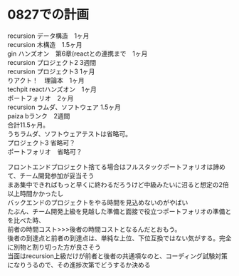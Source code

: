 # 0827での計画
recursion データ構造　1ヶ月</br>
recursion 木構造　1.5ヶ月</br>
gin ハンズオン　第6章(reactとの連携まで　1ヶ月</br>
recursion プロジェクト2 3週間</br>
recursion プロジェクト3 1ヶ月</br>
りアクト！　理論本　1ヶ月</br>
techpit reactハンズオン　1ヶ月</br>
ポートフォリオ　2ヶ月</br>
recursion ラムダ、ソフトウェア 1.5ヶ月</br>
paiza bランク　2週間</br>
合計11.5ヶ月。</br>
うちラムダ、ソフトウェアテストは省略可。</br>
プロジェクト3 省略可？</br>
ポートフォリオ　省略可？</br>

フロントエンドプロジェクト捨てる場合はフルスタックポートフォリオは諦めて、チーム開発参加が妥当そう</br>
まあ集中できればもっと早くに終わるだろうけど中級みたいに沼ると想定の2倍以上時間かかったし </br>
バックエンドのプロジェクトをやる時間を見込めないのがやばい</br>
たぶん、チーム開発上級を見越した準備と面接で役立つポートフォリオの準備とを比べた時、</br>
前者の時間コスト>>>後者の時間コストとなるんだとおもう。 </br>
後者の到達点と前者の到達点は、単純な上位、下位互換ではない気がする。完全に別物と割り切った方が良さそう</br>
当面はrecursion上級だけが前者と後者の共通項なのと、コーディング試験対策になりうるので、その進捗次第でどうするか決める </br>
